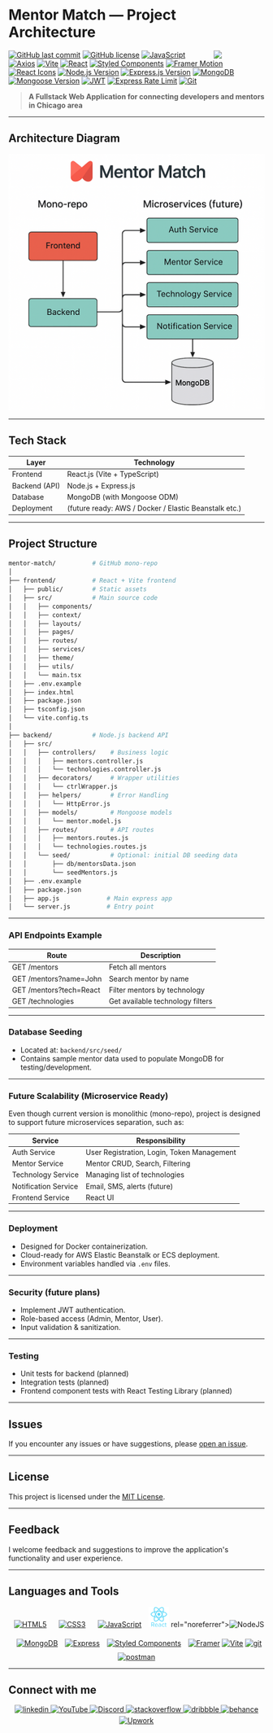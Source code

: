 # Mentor Match — Project Architecture

<img align="right" src="https://media.giphy.com/media/du3J3cXyzhj75IOgvA/giphy.gif" width="100"/>

[![GitHub last commit](https://img.shields.io/github/last-commit/Alexandrbig1/mentor-match)](https://github.com/Alexandrbig1/mentor-match/commits/main)
[![GitHub license](https://img.shields.io/github/license/Alexandrbig1/mentor-match)](https://github.com/Alexandrbig1/mentor-match/blob/main/LICENSE)
[![JavaScript](https://img.shields.io/badge/JavaScript-Latest-EAD319.svg)](https://developer.mozilla.org/en-US/docs/Web/JavaScript)
[![Axios](https://img.shields.io/badge/Axios-1.6.4-5300D8.svg)](https://github.com/axios/axios)
[![Vite](https://img.shields.io/badge/Vite-5.0.8-6868F2)](https://vitejs.dev/)
[![React](https://img.shields.io/badge/React-18.2.0-51CAEF.svg)](https://reactjs.org/)
[![Styled Components](https://img.shields.io/badge/Styled_Components-6.1.6-D664C0.svg)](https://styled-components.com/)
[![Framer Motion](https://img.shields.io/badge/Framer_Motion-11.1.1-00ADD8.svg)](https://www.framer.com/motion/)
[![React Icons](https://img.shields.io/badge/React_Icons-5.0.1-E10051.svg)](https://react-icons.github.io/react-icons/)
[![Node.js Version](https://img.shields.io/badge/Node.js-v18.18.0-2B8B27)](https://nodejs.org/)
[![Express.js Version](https://img.shields.io/badge/Express.js-v4.18.2-000000)](https://expressjs.com/)
[![MongoDB](https://img.shields.io/badge/MongoDB-v6.3.0-3B9539)](https://www.mongodb.com/)
[![Mongoose Version](https://img.shields.io/badge/Mongoose-v8.0.3-6B0002)](https://mongoosejs.com/)
[![JWT](https://img.shields.io/badge/JSON%20Web%20Token-v9.0.2-000000)](https://jwt.io/)
[![Express Rate Limit](https://img.shields.io/badge/Express%20Rate%20Limit-7.4.1-000000)](https://github.com/nfriedly/express-rate-limit)
[![Git](https://img.shields.io/badge/Git-2.35.1-F05032.svg)](https://git-scm.com/)

> **A Fullstack Web Application for connecting developers and mentors in Chicago area**

---

## Architecture Diagram

![Mentor Match Architecture](./docs/images/architecture.png)

---

## Tech Stack

| Layer         | Technology                                            |
| ------------- | ----------------------------------------------------- |
| Frontend      | React.js (Vite + TypeScript)                          |
| Backend (API) | Node.js + Express.js                                  |
| Database      | MongoDB (with Mongoose ODM)                           |
| Deployment    | (future ready: AWS / Docker / Elastic Beanstalk etc.) |

---

## Project Structure

```bash
mentor-match/          # GitHub mono-repo
│
├── frontend/          # React + Vite frontend
│   ├── public/        # Static assets
│   ├── src/           # Main source code
│   │   ├── components/
│   │   ├── context/
│   │   ├── layouts/
│   │   ├── pages/
│   │   ├── routes/
│   │   ├── services/
│   │   ├── theme/
│   │   ├── utils/
│   │   └── main.tsx
│   ├── .env.example
│   ├── index.html
│   ├── package.json
│   ├── tsconfig.json
│   └── vite.config.ts
│
├── backend/           # Node.js backend API
│   ├── src/
│   │   ├── controllers/    # Business logic
│   │   │   ├── mentors.controller.js
│   │   │   └── technologies.controller.js
│   │   ├── decorators/     # Wrapper utilities
│   │   │   └── ctrlWrapper.js
│   │   ├── helpers/        # Error Handling
│   │   │   └── HttpError.js
│   │   ├── models/         # Mongoose models
│   │   │   └── mentor.model.js
│   │   ├── routes/         # API routes
│   │   │   ├── mentors.routes.js
│   │   │   └── technologies.routes.js
│   │   └── seed/           # Optional: initial DB seeding data
│   │       ├── db/mentorsData.json
│   │       └── seedMentors.js
│   ├── .env.example
│   ├── package.json
│   ├── app.js             # Main express app
│   └── server.js          # Entry point
```

---

### API Endpoints Example

| Route                   | Description                      |
| ----------------------- | -------------------------------- |
| GET /mentors            | Fetch all mentors                |
| GET /mentors?name=John  | Search mentor by name            |
| GET /mentors?tech=React | Filter mentors by technology     |
| GET /technologies       | Get available technology filters |

---

### Database Seeding

- Located at: `backend/src/seed/`
- Contains sample mentor data used to populate MongoDB for testing/development.

---

### Future Scalability (Microservice Ready)

Even though current version is monolithic (mono-repo), project is designed to support future microservices separation, such as:

| Service              | Responsibility                             |
| -------------------- | ------------------------------------------ |
| Auth Service         | User Registration, Login, Token Management |
| Mentor Service       | Mentor CRUD, Search, Filtering             |
| Technology Service   | Managing list of technologies              |
| Notification Service | Email, SMS, alerts (future)                |
| Frontend Service     | React UI                                   |

---

### Deployment

- Designed for Docker containerization.
- Cloud-ready for AWS Elastic Beanstalk or ECS deployment.
- Environment variables handled via `.env` files.

---

### Security (future plans)

- Implement JWT authentication.
- Role-based access (Admin, Mentor, User).
- Input validation & sanitization.

---

### Testing

- Unit tests for backend (planned)
- Integration tests (planned)
- Frontend component tests with React Testing Library (planned)

---

## Issues

If you encounter any issues or have suggestions, please
[open an issue](https://github.com/Alexandrbig1/mentor-match/issues).

---

## License

This project is licensed under the [MIT License](LICENSE).

---

## Feedback

I welcome feedback and suggestions to improve the application's functionality and user experience.

---

## Languages and Tools

<div align="center">
<a href="https://en.wikipedia.org/wiki/HTML5" target="_blank"><img style="margin: 10px" src="https://profilinator.rishav.dev/skills-assets/html5-original-wordmark.svg" alt="HTML5" height="50" /></a>
<a href="https://www.w3schools.com/css/" target="_blank"><img style="margin: 10px" src="https://profilinator.rishav.dev/skills-assets/css3-original-wordmark.svg" alt="CSS3" height="50" /></a>
<a href="https://www.javascript.com/" target="_blank"><img style="margin: 10px" src="https://profilinator.rishav.dev/skills-assets/javascript-original.svg" alt="JavaScript" height="50" /></a>
<a href="https://reactjs.org/" target="_blank" rel="noreferrer"> <img src="https://raw.githubusercontent.com/devicons/devicon/master/icons/react/react-original-wordmark.svg" alt="react" width="40" height="40"/></a>
rel="noreferrer"><img src="https://raw.githubusercontent.com/danielcranney/readme-generator/main/public/icons/skills/nodejs-colored.svg" width="36" height="36" alt="NodeJS" /></a>
<a href="https://www.mongodb.com/" target="_blank"><img style="margin: 10px" src="https://profilinator.rishav.dev/skills-assets/mongodb-original-wordmark.svg" alt="MongoDB" height="50" /></a>
<a href="https://expressjs.com/" target="_blank" rel="noreferrer"><img src="https://raw.githubusercontent.com/danielcranney/readme-generator/main/public/icons/skills/express-colored.svg" width="36" height="36" alt="Express" /></a>
<a href="https://styled-components.com/" target="_blank"><img style="margin: 10px" src="https://profilinator.rishav.dev/skills-assets/styled-components.png" alt="Styled Components" height="50" /></a>
<a href="https://framer.com" target="_blank" rel="noreferrer"><img src="https://raw.githubusercontent.com/danielcranney/readme-generator/main/public/icons/skills/framer-colored.svg" width="36" height="36" alt="Framer" /></a>
<a href="https://vitejs.dev/" target="_blank" rel="noreferrer"><img src="https://raw.githubusercontent.com/danielcranney/readme-generator/main/public/icons/skills/vite-colored.svg" width="36" height="36" alt="Vite" /></a>
<a href="https://git-scm.com/" target="_blank" rel="noreferrer">
<img src="https://www.vectorlogo.zone/logos/git-scm/git-scm-icon.svg" alt="git" width="40" height="40"/></a>
<a href="https://postman.com" target="_blank" rel="noreferrer"><img src="https://www.vectorlogo.zone/logos/getpostman/getpostman-icon.svg" alt="postman" width="40" height="40"/></a>
</div>

---

## Connect with me

<div align="center">
<a href="https://linkedin.com/in/alex-smagin29" target="_blank">
<img src=https://img.shields.io/badge/linkedin-%231E77B5.svg?&style=for-the-badge&logo=linkedin&logoColor=white alt=linkedin style="margin-bottom: 5px;" />
</a>
<a href="https://www.youtube.com/@AlexSmaginDev" target="_blank">
<img src="https://img.shields.io/badge/youtube-%23FF0000.svg?&style=for-the-badge&logo=youtube&logoColor=white" alt="YouTube" style="margin-bottom: 5px;" />
</a>
<a href="https://discord.gg/t6MGsCqdFX" target="_blank">
<img src="https://img.shields.io/badge/discord-%237289DA.svg?&style=for-the-badge&logo=discord&logoColor=white" alt="Discord" style="margin-bottom: 5px;" />
</a>
<a href="https://stackoverflow.com/users/22484161/alex-smagin" target="_blank">
<img src=https://img.shields.io/badge/stackoverflow-%23F28032.svg?&style=for-the-badge&logo=stackoverflow&logoColor=white alt=stackoverflow style="margin-bottom: 5px;" />
</a>
<a href="https://dribbble.com/Alexandrbig1" target="_blank">
<img src=https://img.shields.io/badge/dribbble-%23E45285.svg?&style=for-the-badge&logo=dribbble&logoColor=white alt=dribbble style="margin-bottom: 5px;" />
</a>
<a href="https://www.behance.net/a1126" target="_blank">
<img src=https://img.shields.io/badge/behance-%23191919.svg?&style=for-the-badge&logo=behance&logoColor=white alt=behance style="margin-bottom: 5px;" />
</a>
<a href="https://www.upwork.com/freelancers/~0117da9f9f588056d2" target="_blank">
<img src="https://img.shields.io/badge/upwork-%230077B5.svg?&style=for-the-badge&logo=upwork&logoColor=white&color=%23167B02" alt="Upwork" style="margin-bottom: 5px;" />
</a>
</div>

